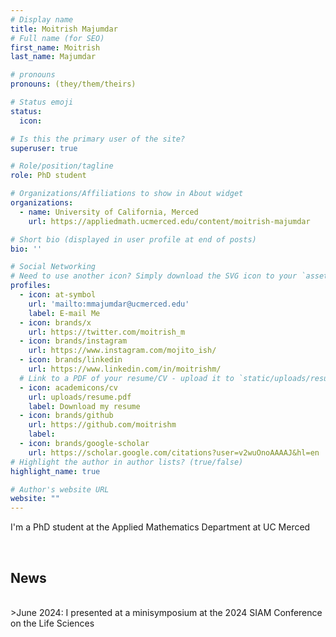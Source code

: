 ```yaml
---
# Display name
title: Moitrish Majumdar 
# Full name (for SEO)
first_name: Moitrish
last_name: Majumdar

# pronouns
pronouns: (they/them/theirs)

# Status emoji
status:
  icon: 

# Is this the primary user of the site?
superuser: true

# Role/position/tagline
role: PhD student

# Organizations/Affiliations to show in About widget
organizations:
  - name: University of California, Merced
    url: https://appliedmath.ucmerced.edu/content/moitrish-majumdar

# Short bio (displayed in user profile at end of posts)
bio: ''

# Social Networking
# Need to use another icon? Simply download the SVG icon to your `assets/media/icons/` folder.
profiles:
  - icon: at-symbol
    url: 'mailto:mmajumdar@ucmerced.edu'
    label: E-mail Me
  - icon: brands/x
    url: https://twitter.com/moitrish_m
  - icon: brands/instagram
    url: https://www.instagram.com/mojito_ish/
  - icon: brands/linkedin
    url: https://www.linkedin.com/in/moitrishm/
  # Link to a PDF of your resume/CV - upload it to `static/uploads/resume.pdf`
  - icon: academicons/cv
    url: uploads/resume.pdf
    label: Download my resume
  - icon: brands/github
    url: https://github.com/moitrishm
    label: 
  - icon: brands/google-scholar
    url: https://scholar.google.com/citations?user=v2wuOnoAAAAJ&hl=en
# Highlight the author in author lists? (true/false)
highlight_name: true

# Author's website URL
website: ""
---
```


I'm a PhD student at the Applied Mathematics Department at UC Merced 




<br/>

## News
<br/>
>June 2024: I presented at a minisymposium at the 2024 SIAM Conference on the Life Sciences
